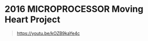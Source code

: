 **2016 MICROPROCESSOR Moving Heart Project**
========================================

>https://youtu.be/kOZB9kaYe4c
